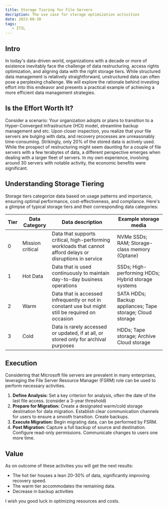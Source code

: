 ```yaml
---
title: Storage Tiering for File Servers
decription: The use case for storage optimization activities
date: 2023-08-30
tags: 
   - ITIL
---
```


## Intro
In today's data-driven world, organizations with a decade or more of existence inevitably face the challenge of data restructuring, access rights optimization, and aligning data with the right storage tiers. While structured data management is relatively straightforward, unstructured data can often pose a perplexing challenge. We will explore the rationale behind investing effort into this endeavor and presents a practical example of achieving a more efficient data management strategies.

## Is the Effort Worth It?
Consider a scenario: Your organization adopts or plans to transition to a Hyper-Converged Infrastructure (HCI) model, streamline backup management and etc. Upon closer inspection, you realize that your file servers are bulging with data, and recovery processes are unreasonably time-consuming. Strikingly, only 20% of the stored data is actively used. While the prospect of restructuring might seem daunting for a couple of file servers with a few terabytes of data, a different perspective emerges when dealing with a larger fleet of servers. In my own experience, involving around 30 servers with notable activity, the economic benefits were significant.

## Understanding Storage Tiering
Storage tiers categorize data based on usage patterns and importance, ensuring optimal performance, cost-effectiveness, and compliance. Here's a glimpse of typical storage tiers and their corresponding data categories:

|Tier|Data Category|Data description|Example storage media|
|---|---|---|---|
|0|Mission critical|Data that supports critical, high-performing workloads that cannot afford delays or disruptions in service|NVMe SSDs; RAM; Storage-class memory (Optane)|
|1|Hot Data|Data that is used continuously to maintain day-to-day business operations|SSDs; High-performing HDDs; Hybrid storage systems|
|2|Warm|Data that is accessed infrequently or not in constant use but might still be required on occasion|SATA HDDs; Backup appliances; Tape storage; Cloud storage|
|3|Cold|Data is rarely accessed or updated, if at all, or stored only for archival purposes|HDDs; Tape storage; Archive Cloud storage|

## Execution
Considering that Microsoft file servers are prevalent in many enterprises, leveraging the File Server Resource Manager (FSRM) role can be used to perform necessary activities.

1. **Define Analysis:** Set a key criterion for analysis, often the date of the last file access. (consider a 3-year threshold)    
2. **Prepare for Migration:** Create a designated warm/cold storage destination for data migration. Establish clear communication channels for users to ensure a smooth transition. Create backups.
3. **Execute Migration:** Begin migrating data, can be performed by FSRM.
4. **Post Migration:** Capture a full backup of source and destination. Configure read-only permissions. Communicate changes to users one more time.

## Value
As on outcome of these activities you will get the next results:

- The hot tier houses a lean 20-30% of data, significantly improving recovery speed.
- The warm tier accommodates the remaining data.
- Decrease in backup activities

I wish you good luck in optimizing resources and costs.